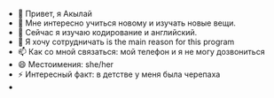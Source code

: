 - 👋 Привет, я Акылай
- 👀 Мне интересно учиться новому и изучать новые вещи.
- 🌱 Сейчас я изучаю кодирование и английский.
- 💞️ Я хочу сотрудничать is the main reason for this program 
- 📫 Как со мной связаться: мой телефон и я не могу дозвониться 
- 😄 Местоимения: she/her
- ⚡ Интересный факт: в детстве у меня была черепаха 
- 

<!---
pdeojeb/pdeojeb — это ✨ особый ✨ репозиторий, потому что его `README.md` (этот файл) отображается в вашем профиле GitHub.
Вы можете нажать ссылку «Предварительный просмотр», чтобы увидеть свои изменения.
--->

 
